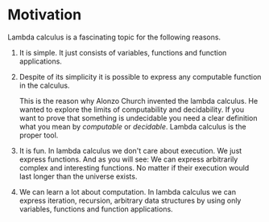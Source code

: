 # Motivation

Lambda calculus is a fascinating topic for the following reasons.

1. It is simple. It just consists of variables, functions and function
   applications.

2. Despite of its simplicity it is possible to express any computable function
   in the calculus.

   This is the reason why Alonzo Church invented the lambda
   calculus. He wanted to explore the limits of computability and decidability.
   If you want to prove that something is undecidable you need a clear
   definition what you mean by *computable* or *decidable*. Lambda calculus
   is the proper tool.

3. It is fun. In lambda calculus we don't care about execution. We just express
   functions. And as you will see: We can express arbitrarily complex and
   interesting functions. No matter if their execution would last longer than
   the universe exists.

4. We can learn a lot about computation. In lambda calculus we can express
   iteration, recursion, arbitrary data structures by using only variables,
   functions and function applications.
